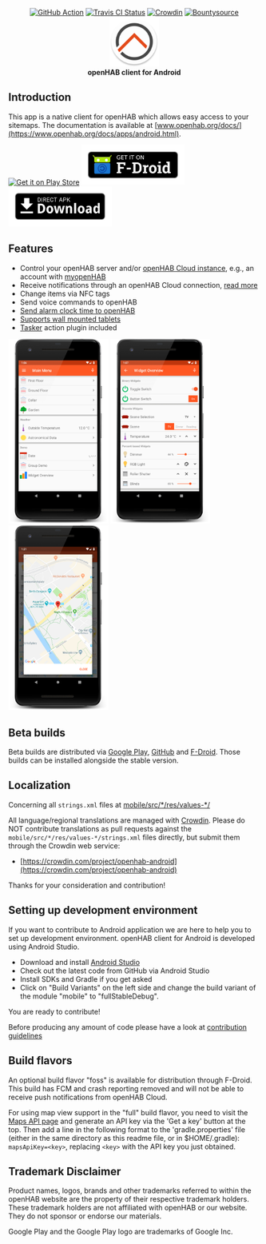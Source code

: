 <p align="center">
    <a href="https://github.com/openhab/openhab-android/actions?query=workflow%3A%22Build+App%22"><img alt="GitHub Action" src="https://github.com/openhab/openhab-android/workflows/Build%20App/badge.svg"></a>
    <a href="https://travis-ci.com/openhab/openhab-android"><img alt="Travis CI Status" src="https://travis-ci.com/openhab/openhab-android.svg?branch=main"></a>
    <a href="https://crowdin.com/project/openhab-android"><img alt="Crowdin" src="https://d322cqt584bo4o.cloudfront.net/openhab-android/localized.svg"></a>
    <a href="https://www.bountysource.com/teams/openhab/issues?tracker_ids=968858"><img alt="Bountysource" src="https://www.bountysource.com/badge/tracker?tracker_id=968858"></a>
    <br>
    <img alt="Logo" src="fastlane/metadata/android/en-US/images/icon.png" width="100">
    <br>
    <b>openHAB client for Android</b>
</p>

## Introduction

This app is a native client for openHAB which allows easy access to your sitemaps.
The documentation is available at [www.openhab.org/docs/](https://www.openhab.org/docs/apps/android.html).

<a href="https://play.google.com/store/apps/details?id=org.openhab.habdroid"><img src="https://play.google.com/intl/en_us/badges/images/generic/en_badge_web_generic.png" alt="Get it on Play Store" height="80"></a>
<a href="https://f-droid.org/app/org.openhab.habdroid"><img src="docs/images/get-it-on-fdroid.png" alt="Get it on F-Droid" height="80"></a>
<a href="https://github.com/openhab/openhab-android/releases"><img src="assets/direct-apk-download.png" alt="Get it on GitHub" height="80"></a>

## Features
* Control your openHAB server and/or [openHAB Cloud instance](https://github.com/openhab/openhab-cloud), e.g., an account with [myopenHAB](http://www.myopenhab.org/)
* Receive notifications through an openHAB Cloud connection, [read more](https://www.openhab.org/docs/configuration/actions.html#cloud-notification-actions)
* Change items via NFC tags
* Send voice commands to openHAB
* [Send alarm clock time to openHAB](https://www.openhab.org/docs/apps/android.html#alarm-clock)
* [Supports wall mounted tablets](https://www.openhab.org/docs/apps/android.html#permanent-deployment)
* [Tasker](https://play.google.com/store/apps/details?id=net.dinglisch.android.taskerm) action plugin included

<img src="docs/images/main-menu.png" alt="Demo Overview" width=200px> <img src="docs/images/widget-overview.png" alt="Widget Overview" width=200px> <img src="docs/images/maps.png" alt="Google Maps Widget" width=200px>

## Beta builds

Beta builds are distributed via [Google Play](https://play.google.com/store/apps/details?id=org.openhab.habdroid.beta), [GitHub](https://github.com/openhab/openhab-android/releases) and [F-Droid](https://f-droid.org/packages/org.openhab.habdroid.beta). Those builds can be installed alongside the stable version.

## Localization

Concerning all `strings.xml` files at [mobile/src/\*/res/values-\*/](mobile/src/main/res/)

All language/regional translations are managed with [Crowdin](https://crowdin.com/).
Please do NOT contribute translations as pull requests against the `mobile/src/*/res/values-*/strings.xml` files directly, but submit them through the Crowdin web service:

- [https://crowdin.com/project/openhab-android](https://crowdin.com/project/openhab-android)

Thanks for your consideration and contribution!

## Setting up development environment

If you want to contribute to Android application we are here to help you to set up development environment. openHAB client for Android is developed using Android Studio.

- Download and install [Android Studio](https://developer.android.com/studio)
- Check out the latest code from GitHub via Android Studio
- Install SDKs and Gradle if you get asked
- Click on "Build Variants" on the left side and change the build variant of the module "mobile" to "fullStableDebug".

You are ready to contribute!

Before producing any amount of code please have a look at [contribution guidelines](CONTRIBUTING.md)

## Build flavors

An optional build flavor "foss" is available for distribution through F-Droid. This build has FCM and crash reporting removed and will not be able to receive push notifications from openHAB Cloud.

For using map view support in the "full" build flavor, you need to visit the [Maps API page](https://developers.google.com/maps/android) and generate an API key via the 'Get a key' button at the top. Then add a line in the following format to the 'gradle.properties' file (either in the same directory as this readme file, or in $HOME/.gradle): `mapsApiKey=<key>`, replacing `<key>` with the API key you just obtained.

## Trademark Disclaimer

Product names, logos, brands and other trademarks referred to within the openHAB website are the property of their respective trademark holders. These trademark holders are not affiliated with openHAB or our website. They do not sponsor or endorse our materials.

Google Play and the Google Play logo are trademarks of Google Inc.
